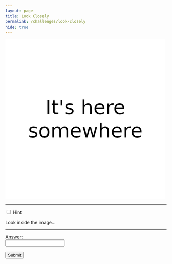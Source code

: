 ```yaml
---
layout: page
title: Look Closely
permalink: /challenges/look-closely
hide: true
---
```


![image][img]

[img]: /assets/img/look-closely.png "Challenge image"

---

<div class="wrap-collapsible">
  <input id="collapsible" class="toggle" type="checkbox">
  <label for="collapsible" class="lbl-toggle">Hint</label>
  <div class="collapsible-content">
    <div class="content-inner">
      <p>
        Look inside the image...
      </p>
    </div>
  </div>
</div>

---

<form>
    <label for="answer">Answer:</label><br>
    <input type="text" id="submission" name="submission"><br><br>
    <input type="submit" value="Submit" onclick="javascript:checkAnswer('look-closely', document.getElementById('submission').value)">
</form>
